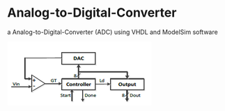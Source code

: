 # Analog-to-Digital-Converter
a Analog-to-Digital-Converter (ADC) using VHDL and ModelSim software

![ADC image](https://github.com/hamedkharazmi/Analog-to-Digital-Converter/blob/master/ADC.png?raw=true)
